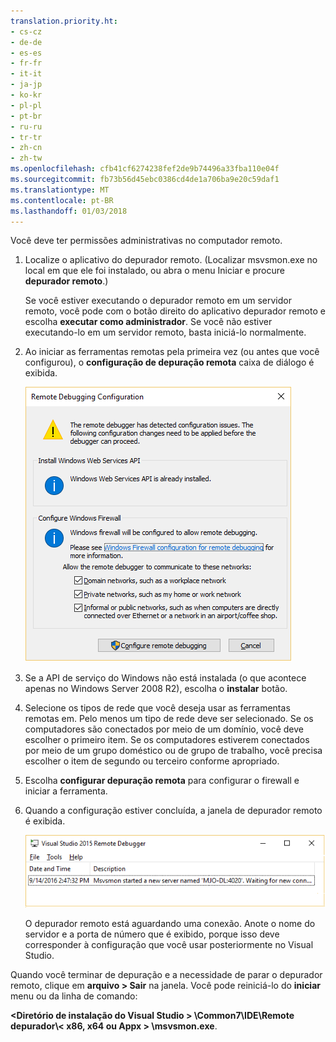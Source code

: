 ```yaml
---
translation.priority.ht:
- cs-cz
- de-de
- es-es
- fr-fr
- it-it
- ja-jp
- ko-kr
- pl-pl
- pt-br
- ru-ru
- tr-tr
- zh-cn
- zh-tw
ms.openlocfilehash: cfb41cf6274238fef2de9b74496a33fba110e04f
ms.sourcegitcommit: fb73b56d45ebc0386cd4de1a706ba9e20c59daf1
ms.translationtype: MT
ms.contentlocale: pt-BR
ms.lasthandoff: 01/03/2018
---
```

Você deve ter permissões administrativas no computador remoto.  
  
1.  Localize o aplicativo do depurador remoto. (Localizar msvsmon.exe no local em que ele foi instalado, ou abra o menu Iniciar e procure **depurador remoto**.)
  
     Se você estiver executando o depurador remoto em um servidor remoto, você pode com o botão direito do aplicativo depurador remoto e escolha **executar como administrador**. Se você não estiver executando-lo em um servidor remoto, basta iniciá-lo normalmente.
  
3.  Ao iniciar as ferramentas remotas pela primeira vez (ou antes que você configurou), o **configuração de depuração remota** caixa de diálogo é exibida.  
  
     ![RemoteDebuggerConfWizardPage](../media/remotedebuggerconfwizardpage.png "RemoteDebuggerConfWizardPage")  
  
4.  Se a API de serviço do Windows não está instalada (o que acontece apenas no Windows Server 2008 R2), escolha o **instalar** botão.  
  
5.  Selecione os tipos de rede que você deseja usar as ferramentas remotas em. Pelo menos um tipo de rede deve ser selecionado. Se os computadores são conectados por meio de um domínio, você deve escolher o primeiro item. Se os computadores estiverem conectados por meio de um grupo doméstico ou de grupo de trabalho, você precisa escolher o item de segundo ou terceiro conforme apropriado.  
  
6.  Escolha **configurar depuração remota** para configurar o firewall e iniciar a ferramenta.  
  
7.  Quando a configuração estiver concluída, a janela de depurador remoto é exibida.
  
     ![RemoteDebuggerWindow](../media/remotedebuggerwindow.png "RemoteDebuggerWindow")
  
     O depurador remoto está aguardando uma conexão. Anote o nome do servidor e a porta de número que é exibido, porque isso deve corresponder à configuração que você usar posteriormente no Visual Studio.  
  
 Quando você terminar de depuração e a necessidade de parar o depurador remoto, clique em **arquivo > Sair** na janela. Você pode reiniciá-lo do **iniciar** menu ou da linha de comando:  
  
 **\<Diretório de instalação do Visual Studio > \Common7\IDE\Remote depurador\\< x86, x64 ou Appx > \msvsmon.exe**.  
